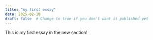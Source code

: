 ```yaml
---
title: "my first essay"
date: 2025-02-10
draft: false  # Change to true if you don't want it published yet
---
```

This is my first essay in the new section!
